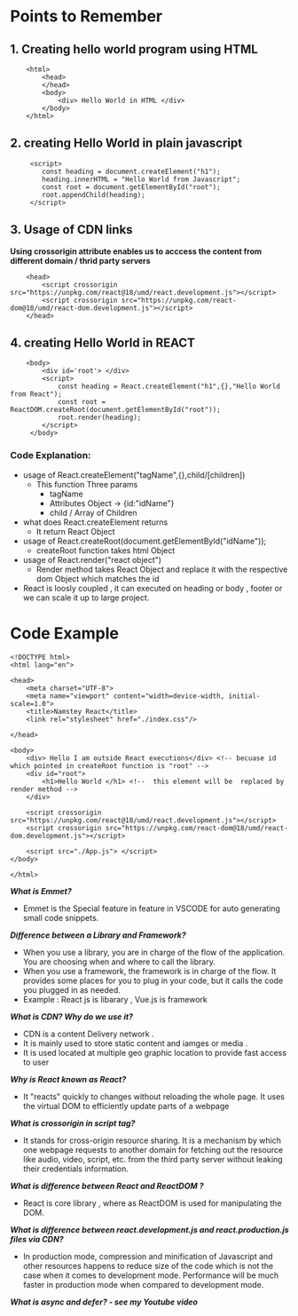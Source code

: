 # Points to Remember

## 1. Creating  hello world program using HTML
    
        <html>
            <head>
            </head>
            <body>
                <div> Hello World in HTML </div>
            </body>
        </html>
    
## 2. creating Hello World in plain javascript

         <script>
            const heading = document.createElement("h1");
            heading.innerHTML = "Hello World from Javascript";
            const root = document.getElementById("root");
            root.appendChild(heading);
         </script> 
        
      
## 3. Usage of CDN links

**Using crossorigin attribute enables us to acccess the content from different domain / thrid party servers**
    
        <head>
            <script crossorigin src="https://unpkg.com/react@18/umd/react.development.js"></script>
            <script crossorigin src="https://unpkg.com/react-dom@18/umd/react-dom.development.js"></script>
        </head>
    
## 4. creating Hello World in REACT

        <body>
            <div id='root'> </div> 
            <script>
                const heading = React.createElement("h1",{},"Hello World from React"); 
                const root = ReactDOM.createRoot(document.getElementById("root")); 
                root.render(heading);
            </script>  
         </body>


### Code Explanation:
- usage of React.createElement("tagName",{},child/[children])
    - This function Three params 
        - tagName  
        - Attributes Object -> {id:"idName"}
        - child / Array of Children
- what does React.createElement returns
    - It return React Object
- usage of React.createRoot(document.getElementById("idName"));
    - createRoot function takes html Object
- usage of React.render("react object")
    - Render method takes React Object and replace it with the respective dom Object which matches the id
- React is loosly coupled , it can executed on heading or body , footer  or we can scale it up to large project.

#  Code Example 

    <!DOCTYPE html>
    <html lang="en">

    <head>
        <meta charset="UTF-8">
        <meta name="viewport" content="width=device-width, initial-scale=1.0">
        <title>Namstey React</title>
        <link rel="stylesheet" href="./index.css"/>
        
    </head>

    <body>
        <div> Hello I am outside React executions</div> <!-- becuase id which pointed in createRoot function is "root" -->
        <div id="root">
            <h1>Hello World </h1> <!--  this element will be  replaced by render method -->
        </div>
     
        <script crossorigin src="https://unpkg.com/react@18/umd/react.development.js"></script>
        <script crossorigin src="https://unpkg.com/react-dom@18/umd/react-dom.development.js"></script>

        <script src="./App.js"> </script>
    </body>

    </html>



***What is Emmet?***
- Emmet is the Special feature in feature in VSCODE for auto generating small code snippets.

***Difference between a Library and Framework?***
- When you use a library, you are in charge of the flow of the application. You are choosing when and where to call the library. 
- When you use a framework, the framework is in charge of the flow. It provides some places for you to plug in your code, but it calls the code you plugged in as needed.
- Example : React js is libarary , Vue.js is framework

***What is CDN? Why do we use it?***
- CDN is a content Delivery network . 
- It is mainly used to store static content and iamges or media .
- It is used located at multiple geo graphic location to provide fast access to user

***Why is React known as React?***
- It "reacts" quickly to changes without reloading the whole page. It uses the virtual DOM to efficiently update parts of a webpage

***What is crossorigin in script tag?***
- It stands for cross-origin resource sharing. It is a mechanism by which one webpage requests to another domain for fetching out the resource like audio, video, script, etc. from the third party server without leaking their credentials information.

***What is difference between React and ReactDOM ?***
- React is core library , where as ReactDOM is used for manipulating the DOM.

***What is difference between react.development.js and react.production.js files via CDN?***
- In production mode, compression and minification of Javascript and other resources happens to reduce size of the code which is not the case when it comes to development mode. Performance will be much faster in production mode when compared to development mode.

***What is async and defer? - see my Youtube video***